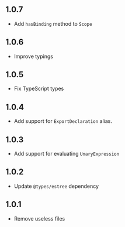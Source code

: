## 1.0.7
- Add `hasBinding` method to `Scope`

## 1.0.6
- Improve typings

## 1.0.5
- Fix TypeScript types

## 1.0.4
- Add support for `ExportDeclaration` alias.

## 1.0.3
- Add support for evaluating `UnaryExpression`

## 1.0.2
- Update `@types/estree` dependency

## 1.0.1
- Remove useless files
